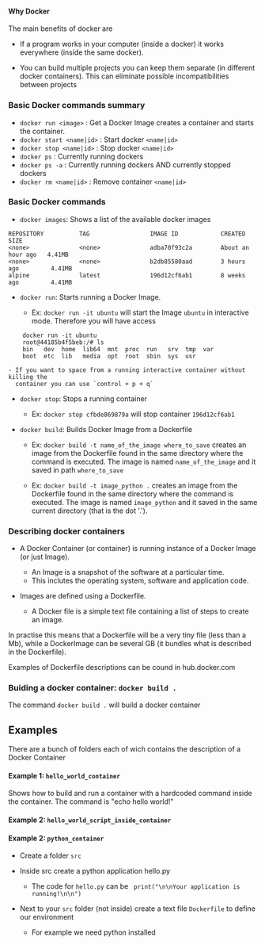
#### Why Docker

The main benefits of docker are

- If a program works in your computer (inside a docker) it works everywhere (inside the same docker).

- You can build multiple projects you can keep them separate (in different docker containers). 
  This can eliminate possible incompatibilities between projects

### Basic Docker commands summary

- `docker run <image>`     : Get a Docker Image creates a container and starts the container.
- `docker start <name|id>` : Start docker `<name|id>`
- `docker stop <name|id>`  : Stop docker  `<name|id>`
- `docker ps`              : Currently running dockers
- `docker ps -a`           : Currently running dockers AND currently stopped dockers
- `docker rm <name|id>`    : Remove container `<name|id>`

### Basic Docker commands

- `docker images`: Shows a list of the available docker images

```
REPOSITORY          TAG                 IMAGE ID            CREATED             SIZE
<none>              <none>              adba70f93c2a        About an hour ago   4.41MB
<none>              <none>              b2db85580aad        3 hours ago         4.41MB
alpine              latest              196d12cf6ab1        8 weeks ago         4.41MB
```


- `docker run`: Starts running a Docker Image.

    - Ex: `docker run -it ubuntu` will start the Image `ubuntu` in interactive mode. Therefore you will have access

```
    docker run -it ubuntu
	root@44185b4f5beb:/# ls
	bin   dev  home  lib64  mnt  proc  run   srv  tmp  var
	boot  etc  lib   media  opt  root  sbin  sys  usr
```

    - If you want to space from a running interactive container without killing the
      container you can use `control + p + q`


- `docker stop`: Stops a running container 

    - Ex: `docker stop cfbde869879a` will stop container `196d12cf6ab1`


- `docker build`: Builds  Docker Image from a Dockerfile

    - Ex: `docker build -t name_of_the_image where_to_save` creates an image from
          the Dockerfile found in the same directory where the command is executed. The image is named `name_of_the_image` and it saved in path `where_to_save`

    - Ex: `docker build -t image_python .` creates an image from the Dockerfile found
          in the same directory where the command is executed. The image is named 
          `image_python` and it saved in the same current directory (that is the dot '.').



### Describing docker containers

- A Docker Container (or container) is running instance of a Docker Image (or just Image).
   - An Image is a snapshot of the software at a particular time.
   - This inclutes the operating system, software and application code.

- Images are defined using a Dockerfile.
    - A Docker file is a simple text file containing a list of steps to create an image.

In practise this means that a Dockerfile will be a very tiny file (less than a Mb), while a DockerImage 
can be several GB (it bundles what is described in the Dockerfile).

Examples of Dockerfile descriptions can be cound in hub.docker.com


### Buiding a docker container: `docker build .`


The command `docker build .` will build a docker container 

## Examples

There are a bunch of folders each of wich contains the description of a Docker Container


#### Example 1: `hello_world_container`

Shows how to build and run a container with a hardcoded command inside the container.
The command is "echo hello world!"


#### Example 2: `hello_world_script_inside_container`



#### Example 2: `python_container`


- Create a folder `src`

- Inside src create a python application hello.py
   - The code for `hello.py` can be  ``` print("\n\nYour application is running!\n\n")```

- Next to your `src` folder (not inside) create a text file `Dockerfile` to define our environment
   - For example we need python installed


